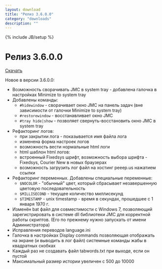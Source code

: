 ```yaml
---
layout: download
title: "Релиз 3.6.0.0"
category: "downloads"
description: ""
---
```

{% include JB/setup %}

# Релиз 3.6.0.0

[Скачать](https://nerevar.github.io/jmc/releases/jmc3600.zip)

Новое в версии 3.6.0.0:

- Возможность сворачивать JMC в system tray - добавлена галочка в настройках Minimize to system tray
- Добавлены команды: 
  - `#hidewindow` - сворачивает окно JMC на панель задач (вне зависимости от галочки Minimize to system tray) 
  - `#restorewindow` - восстанавливает окно JMC 
  - `#tray hide|show` - позволяет свернуть-восстановить окно JMC в system tray
- Рефакторинг логов:
  - при закрытии лога - показывается имя файла лога
  - изменена форма настроек логов
  - возможность вести нормальные html логи
  - html шаблон html логов:
  - встроенный Fixedsys шрифт, возможность выбора шрифта - Fixedsys, Courier New в новых браузерах
  - возможность загрузить лог файл на хостинг peeep.us нажатием ссылки
- Рефакторинг переменных. Добавлены специальные переменные:
  - `$NOCOLOR` - "обычный" цвет, который сбрасывает незавершенную цветовую последовательность
  - `$MILLISECOND` - текущее количество миллисекунд
  - `$TIMESTAMP` - unix timestamp - время в секундах, прошедшее с 1 января 1970 г.
- Изменён bat файл для совместимости с Windows 7, позволяющий зарегистрировать в системе dll библиотеки JMC для корректной работы скриптов. (Его по прежнему нужно запускать от имени Администратора)
- Исправления переводов language.ini
- Галочка в настройках Display commands позволяющая отображать на экране (и выводить в лог файл) системные команды жабы в квадратных скобках
- Каждый раз не создавать файл tabwords.txt при выходе, если он пустой
- Максимальный размер истории увеличен с 500 до 10000
